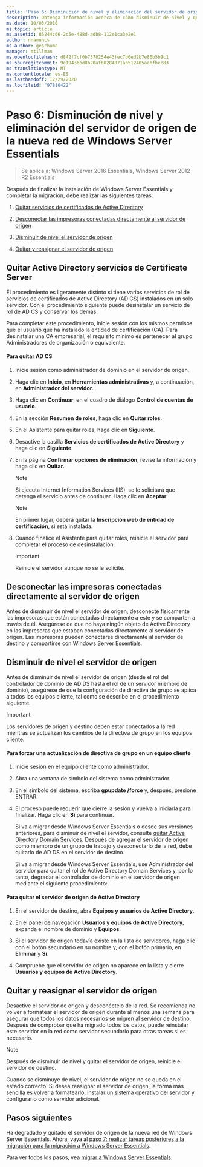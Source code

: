 ```yaml
---
title: 'Paso 6: Disminución de nivel y eliminación del servidor de origen de la nueva red de Windows Server Essentials'
description: Obtenga información acerca de cómo disminuir de nivel y quitar el servidor de origen de la nueva red de Windows Server Essentials.
ms.date: 10/03/2016
ms.topic: article
ms.assetid: 86244c66-2c5e-488d-adb8-112e1ca3e2e1
author: nnamuhcs
ms.author: geschuma
manager: mtillman
ms.openlocfilehash: d842f7cf0b7378254e43fec7b6ed2b7e80b5b9c1
ms.sourcegitcommit: 9e19436bd8b20af60284071ab512405aebfbec83
ms.translationtype: MT
ms.contentlocale: es-ES
ms.lasthandoff: 12/29/2020
ms.locfileid: "97810422"
---
```

# <a name="step-6-demote-and-remove-the-source-server-from-the-new-windows-server-essentials-network"></a>Paso 6: Disminución de nivel y eliminación del servidor de origen de la nueva red de Windows Server Essentials

>Se aplica a: Windows Server 2016 Essentials, Windows Server 2012 R2 Essentials

Después de finalizar la instalación de Windows Server Essentials y completar la migración, debe realizar las siguientes tareas:

1.  [Quitar servicios de certificados de Active Directory](Step-6--Demote-and-remove-the-Source-Server-from-the-new-Windows-Server-Essentials-network.md#BKMK_ADCS)

2.  [Desconectar las impresoras conectadas directamente al servidor de origen](Step-6--Demote-and-remove-the-Source-Server-from-the-new-Windows-Server-Essentials-network.md#BKMK_PhysicallyDisconnect)

3.  [Disminuir de nivel el servidor de origen](Step-6--Demote-and-remove-the-Source-Server-from-the-new-Windows-Server-Essentials-network.md#BKMK_DemoteTheSourceServer)

4.  [Quitar y reasignar el servidor de origen](Step-6--Demote-and-remove-the-Source-Server-from-the-new-Windows-Server-Essentials-network.md#BKMK_RemoveTheSourceServer)

##  <a name="remove-active-directory-certificate-services"></a><a name="BKMK_ADCS"></a> Quitar Active Directory servicios de Certificate Server
 El procedimiento es ligeramente distinto si tiene varios servicios de rol de servicios de certificados de Active Directory (AD CS) instalados en un solo servidor. Con el procedimiento siguiente puede desinstalar un servicio de rol de AD CS y conservar los demás.

 Para completar este procedimiento, inicie sesión con los mismos permisos que el usuario que ha instalado la entidad de certificación (CA). Para desinstalar una CA empresarial, el requisito mínimo es pertenecer al grupo Administradores de organización o equivalente.

#### <a name="to-remove-ad-cs"></a>Para quitar AD CS

1.  Inicie sesión como administrador de dominio en el servidor de origen.

2.  Haga clic en **Inicio**, en **Herramientas administrativas** y, a continuación, en **Administrador del servidor**.

3.  Haga clic en **Continuar**, en el cuadro de diálogo **Control de cuentas de usuario**.

4.  En la sección **Resumen de roles**, haga clic en **Quitar roles**.

5.  En el Asistente para quitar roles, haga clic en **Siguiente**.

6.  Desactive la casilla **Servicios de certificados de Active Directory** y haga clic en **Siguiente**.

7.  En la página **Confirmar opciones de eliminación**, revise la información y haga clic en **Quitar**.

    > [!NOTE]
    >  Si ejecuta Internet Information Services (IIS), se le solicitará que detenga el servicio antes de continuar. Haga clic en **Aceptar**.

    > [!NOTE]
    >  En primer lugar, deberá quitar la **Inscripción web de entidad de certificación**, si está instalada.

8.  Cuando finalice el Asistente para quitar roles, reinicie el servidor para completar el proceso de desinstalación.

    > [!IMPORTANT]
    >  Reinicie el servidor aunque no se le solicite.

##  <a name="disconnect-printers-that-are-directly-connected-to-the-source-server"></a><a name="BKMK_PhysicallyDisconnect"></a> Desconectar las impresoras conectadas directamente al servidor de origen
 Antes de disminuir de nivel el servidor de origen, desconecte físicamente las impresoras que están conectadas directamente a este y se comparten a través de él. Asegúrese de que no haya ningún objeto de Active Directory en las impresoras que estaban conectadas directamente al servidor de origen. Las impresoras pueden conectarse directamente al servidor de destino y compartirse con Windows Server Essentials.

##  <a name="demote-the-source-server"></a><a name="BKMK_DemoteTheSourceServer"></a> Disminuir de nivel el servidor de origen
 Antes de disminuir de nivel el servidor de origen (desde el rol del controlador de dominio de AD DS hasta el rol de un servidor miembro de dominio), asegúrese de que la configuración de directiva de grupo se aplica a todos los equipos cliente, tal como se describe en el procedimiento siguiente.

> [!IMPORTANT]
>  Los servidores de origen y destino deben estar conectados a la red mientras se actualizan los cambios de la directiva de grupo en los equipos cliente.

#### <a name="to-force-a-group-policy-update-on-a-client-computer"></a>Para forzar una actualización de directiva de grupo en un equipo cliente

1. Inicie sesión en el equipo cliente como administrador.

2. Abra una ventana de símbolo del sistema como administrador.

3. En el símbolo del sistema, escriba **gpupdate /force** y, después, presione ENTRAR.

4. El proceso puede requerir que cierre la sesión y vuelva a iniciarla para finalizar. Haga clic en **Sí** para continuar.

   Si va a migrar desde Windows Server Essentials o desde sus versiones anteriores, para disminuir de nivel el servidor, consulte [quitar Active Directory Domain Services](/previous-versions/windows/it-pro/windows-server-2012-R2-and-2012/hh472163(v=ws.11)). Después de agregar el servidor de origen como miembro de un grupo de trabajo y desconectarlo de la red, debe quitarlo de AD DS en el servidor de destino.

   Si va a migrar desde Windows Server Essentials, use Administrador del servidor para quitar el rol de Active Directory Domain Services y, por lo tanto, degradar el controlador de dominio en el servidor de origen mediante el siguiente procedimiento:

#### <a name="to-remove-the-source-server-from-active-directory"></a>Para quitar el servidor de origen de Active Directory

1.  En el servidor de destino, abra **Equipos y usuarios de Active Directory**.

2.  En el panel de navegación **Usuarios y equipos de Active Directory**, expanda el nombre de dominio y **Equipos**.

3.  Si el servidor de origen todavía existe en la lista de servidores, haga clic con el botón secundario en su nombre y, con el botón primario, en **Eliminar** y **Sí**.

4.  Compruebe que el servidor de origen no aparece en la lista y cierre **Usuarios y equipos de Active Directory**.

##  <a name="remove-and-repurpose-the-source-server"></a><a name="BKMK_RemoveTheSourceServer"></a> Quitar y reasignar el servidor de origen
 Desactive el servidor de origen y desconéctelo de la red. Se recomienda no volver a formatear el servidor de origen durante al menos una semana para asegurar que todos los datos necesarios se migren al servidor de destino. Después de comprobar que ha migrado todos los datos, puede reinstalar este servidor en la red como servidor secundario para otras tareas si es necesario.

> [!NOTE]
>  Después de disminuir de nivel y quitar el servidor de origen, reinicie el servidor de destino.

 Cuando se disminuye de nivel, el servidor de origen no se queda en el estado correcto. Si desea reasignar el servidor de origen, la forma más sencilla es volver a formatearlo, instalar un sistema operativo del servidor y configurarlo como servidor adicional.

## <a name="next-steps"></a>Pasos siguientes
 Ha degradado y quitado el servidor de origen de la nueva red de Windows Server Essentials. Ahora, vaya al [paso 7: realizar tareas posteriores a la migración para la migración a Windows Server Essentials](Step-7--Perform-post-migration-tasks-for-the-Windows-Server-Essentials-migration.md).


Para ver todos los pasos, vea [migrar a Windows Server Essentials](Migrate-from-Previous-Versions-to-Windows-Server-Essentials-or-Windows-Server-Essentials-Experience.md).